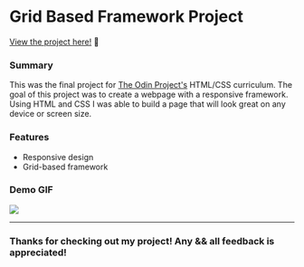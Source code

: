 # Grid Based Framework Project

<p><a href="https://kfig21.github.io/top_homepage/" target="_blank" rel="noopener noreferrer">View the project here!</a> 👀</p>

<h3>Summary</h3>
<p>This was the final project for <a href="https://www.theodinproject.com/paths/full-stack-javascript/courses/html-and-css/lessons/design-your-own-grid-based-framework" target="_blank" rel="noopener noreferrer">The Odin Project's</a> HTML/CSS curriculum. The goal of this project was to create a webpage with a responsive framework. Using HTML and CSS I was able to build a page that will look great on any device or screen size.</p>

<h3>Features</h3>
<ul>
  <li>Responsive design</li>
  <li>Grid-based framework</li>
</ul>
  

<h3>Demo GIF</h3>

![](demo.gif)

-----------------------------

<h3>Thanks for checking out my project! Any && all feedback is appreciated!</h3>
